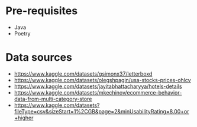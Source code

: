 # Pre-requisites
- Java
- Poetry

# Data sources
- https://www.kaggle.com/datasets/gsimonx37/letterboxd
- https://www.kaggle.com/datasets/olegshpagin/usa-stocks-prices-ohlcv
- https://www.kaggle.com/datasets/jayitabhattacharyya/hotels-details
- https://www.kaggle.com/datasets/mkechinov/ecommerce-behavior-data-from-multi-category-store
- https://www.kaggle.com/datasets?fileType=csv&sizeStart=1%2CGB&page=2&minUsabilityRating=8.00+or+higher
  
